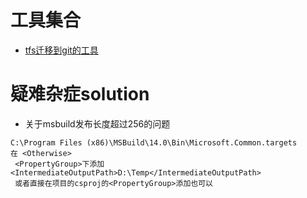 # 工具集合
* [tfs迁移到git的工具](http://git-tfs.com/)


# 疑难杂症solution
* 关于msbuild发布长度超过256的问题
```
C:\Program Files (x86)\MSBuild\14.0\Bin\Microsoft.Common.targets
在 <Otherwise>
 <PropertyGroup>下添加<IntermediateOutputPath>D:\Temp</IntermediateOutputPath>
 或者直接在项目的csproj的<PropertyGroup>添加也可以
 ```

           
